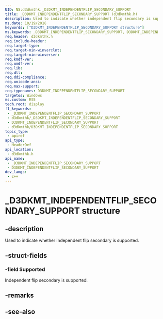 ```yaml
---
UID: NS:d3dkmthk._D3DKMT_INDEPENDENTFLIP_SECONDARY_SUPPORT
title: _D3DKMT_INDEPENDENTFLIP_SECONDARY_SUPPORT (d3dkmthk.h)
description: Used to indicate whether independent flip secondary is supported.
ms.date: 10/19/2018
keywords: ["D3DKMT_INDEPENDENTFLIP_SECONDARY_SUPPORT structure"]
ms.keywords: _D3DKMT_INDEPENDENTFLIP_SECONDARY_SUPPORT, D3DKMT_INDEPENDENTFLIP_SECONDARY_SUPPORT,
req.header: d3dkmthk.h
req.include-header: 
req.target-type: 
req.target-min-winverclnt: 
req.target-min-winversvr: 
req.kmdf-ver: 
req.umdf-ver: 
req.lib: 
req.dll: 
req.ddi-compliance: 
req.unicode-ansi: 
req.max-support: 
req.typenames: D3DKMT_INDEPENDENTFLIP_SECONDARY_SUPPORT
targetos: Windows
ms.custom: RS5
tech.root: display
f1_keywords:
 - _D3DKMT_INDEPENDENTFLIP_SECONDARY_SUPPORT
 - d3dkmthk/_D3DKMT_INDEPENDENTFLIP_SECONDARY_SUPPORT
 - D3DKMT_INDEPENDENTFLIP_SECONDARY_SUPPORT
 - d3dkmthk/D3DKMT_INDEPENDENTFLIP_SECONDARY_SUPPORT
topic_type:
 - apiref
api_type:
 - HeaderDef
api_location:
 - d3dkmthk.h
api_name:
 - _D3DKMT_INDEPENDENTFLIP_SECONDARY_SUPPORT
 - D3DKMT_INDEPENDENTFLIP_SECONDARY_SUPPORT
dev_langs:
 - c++
---
```


# _D3DKMT_INDEPENDENTFLIP_SECONDARY_SUPPORT structure


## -description

Used to indicate whether independent flip secondary is supported.

## -struct-fields

### -field Supported

 
Independent flip secondary is supported.

## -remarks

## -see-also

